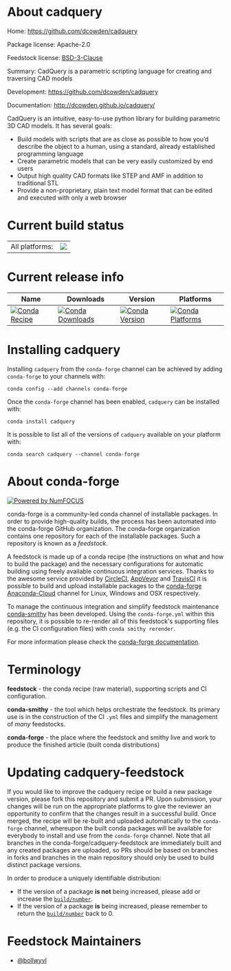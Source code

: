 About cadquery
==============

Home: https://github.com/dcowden/cadquery

Package license: Apache-2.0

Feedstock license: [BSD-3-Clause](https://github.com/conda-forge/cadquery-feedstock/blob/master/LICENSE.txt)

Summary: CadQuery is a parametric scripting language for creating and traversing
CAD models


Development: https://github.com/dcowden/cadquery

Documentation: http://dcowden.github.io/cadquery/

CadQuery is an intuitive, easy-to-use python library for building
parametric 3D CAD models. It has several goals:
- Build models with scripts that are as close as possible to how you’d
  describe the object to a human, using a standard, already established
  programming language
- Create parametric models that can be very easily customized by end users
- Output high quality CAD formats like STEP and AMF in addition to
  traditional STL
- Provide a non-proprietary, plain text model format that can be edited and
  executed with only a web browser


Current build status
====================


<table><tr><td>All platforms:</td>
    <td>
      <a href="https://dev.azure.com/conda-forge/feedstock-builds/_build/latest?definitionId=3778&branchName=master">
        <img src="https://dev.azure.com/conda-forge/feedstock-builds/_apis/build/status/cadquery-feedstock?branchName=master">
      </a>
    </td>
  </tr>
</table>

Current release info
====================

| Name | Downloads | Version | Platforms |
| --- | --- | --- | --- |
| [![Conda Recipe](https://img.shields.io/badge/recipe-cadquery-green.svg)](https://anaconda.org/conda-forge/cadquery) | [![Conda Downloads](https://img.shields.io/conda/dn/conda-forge/cadquery.svg)](https://anaconda.org/conda-forge/cadquery) | [![Conda Version](https://img.shields.io/conda/vn/conda-forge/cadquery.svg)](https://anaconda.org/conda-forge/cadquery) | [![Conda Platforms](https://img.shields.io/conda/pn/conda-forge/cadquery.svg)](https://anaconda.org/conda-forge/cadquery) |

Installing cadquery
===================

Installing `cadquery` from the `conda-forge` channel can be achieved by adding `conda-forge` to your channels with:

```
conda config --add channels conda-forge
```

Once the `conda-forge` channel has been enabled, `cadquery` can be installed with:

```
conda install cadquery
```

It is possible to list all of the versions of `cadquery` available on your platform with:

```
conda search cadquery --channel conda-forge
```


About conda-forge
=================

[![Powered by NumFOCUS](https://img.shields.io/badge/powered%20by-NumFOCUS-orange.svg?style=flat&colorA=E1523D&colorB=007D8A)](http://numfocus.org)

conda-forge is a community-led conda channel of installable packages.
In order to provide high-quality builds, the process has been automated into the
conda-forge GitHub organization. The conda-forge organization contains one repository
for each of the installable packages. Such a repository is known as a *feedstock*.

A feedstock is made up of a conda recipe (the instructions on what and how to build
the package) and the necessary configurations for automatic building using freely
available continuous integration services. Thanks to the awesome service provided by
[CircleCI](https://circleci.com/), [AppVeyor](https://www.appveyor.com/)
and [TravisCI](https://travis-ci.com/) it is possible to build and upload installable
packages to the [conda-forge](https://anaconda.org/conda-forge)
[Anaconda-Cloud](https://anaconda.org/) channel for Linux, Windows and OSX respectively.

To manage the continuous integration and simplify feedstock maintenance
[conda-smithy](https://github.com/conda-forge/conda-smithy) has been developed.
Using the ``conda-forge.yml`` within this repository, it is possible to re-render all of
this feedstock's supporting files (e.g. the CI configuration files) with ``conda smithy rerender``.

For more information please check the [conda-forge documentation](https://conda-forge.org/docs/).

Terminology
===========

**feedstock** - the conda recipe (raw material), supporting scripts and CI configuration.

**conda-smithy** - the tool which helps orchestrate the feedstock.
                   Its primary use is in the construction of the CI ``.yml`` files
                   and simplify the management of *many* feedstocks.

**conda-forge** - the place where the feedstock and smithy live and work to
                  produce the finished article (built conda distributions)


Updating cadquery-feedstock
===========================

If you would like to improve the cadquery recipe or build a new
package version, please fork this repository and submit a PR. Upon submission,
your changes will be run on the appropriate platforms to give the reviewer an
opportunity to confirm that the changes result in a successful build. Once
merged, the recipe will be re-built and uploaded automatically to the
`conda-forge` channel, whereupon the built conda packages will be available for
everybody to install and use from the `conda-forge` channel.
Note that all branches in the conda-forge/cadquery-feedstock are
immediately built and any created packages are uploaded, so PRs should be based
on branches in forks and branches in the main repository should only be used to
build distinct package versions.

In order to produce a uniquely identifiable distribution:
 * If the version of a package **is not** being increased, please add or increase
   the [``build/number``](https://conda.io/docs/user-guide/tasks/build-packages/define-metadata.html#build-number-and-string).
 * If the version of a package **is** being increased, please remember to return
   the [``build/number``](https://conda.io/docs/user-guide/tasks/build-packages/define-metadata.html#build-number-and-string)
   back to 0.

Feedstock Maintainers
=====================

* [@bollwyvl](https://github.com/bollwyvl/)

